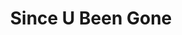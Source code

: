 ---
ee_id: '152'
site: '1'
type: '2'
url: 2010-085-since-u-been-gone
title: Since U Been Gone
year: '2010'
display_year: '2010'
medium: Case Logic CD binder filled with CDs
dims: 2 x 12 x 7 inches
pitch: "​CD binder filled with CD’s relating to Kelly Clarkson’s hit single “Since
  U Been Gone”. "
ps:
live_url:
related:
youtube:
related_code:
imgs: since-u-been-gone-2010-085-full-database-ropac.jpg
subheading:
download:
add_credit:
commission:
layout: things-i-made
---